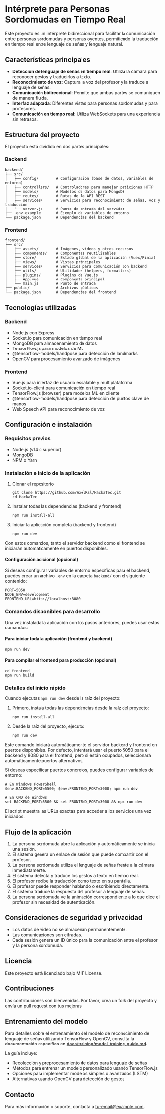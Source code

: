 # Intérprete para Personas Sordomudas en Tiempo Real

Este proyecto es un intérprete bidireccional para facilitar la comunicación entre personas sordomudas y personas oyentes, permitiendo la traducción en tiempo real entre lenguaje de señas y lenguaje natural.

## Características principales

- **Detección de lenguaje de señas en tiempo real**: Utiliza la cámara para reconocer gestos y traducirlos a texto.
- **Reconocimiento de voz**: Captura la voz del profesor y la traduce a lenguaje de señas.
- **Comunicación bidireccional**: Permite que ambas partes se comuniquen de manera fluida.
- **Interfaz adaptada**: Diferentes vistas para personas sordomudas y para profesores.
- **Comunicación en tiempo real**: Utiliza WebSockets para una experiencia sin retrasos.

## Estructura del proyecto

El proyecto está dividido en dos partes principales:

### Backend

```
backend/
├── src/
│   ├── config/        # Configuración (base de datos, variables de entorno)
│   ├── controllers/   # Controladores para manejar peticiones HTTP
│   ├── models/        # Modelos de datos para MongoDB
│   ├── routes/        # Rutas de la API REST
│   ├── services/      # Servicios para reconocimiento de señas, voz y traducción
│   └── server.js      # Punto de entrada del servidor
├── .env.example       # Ejemplo de variables de entorno
└── package.json       # Dependencias del backend
```

### Frontend

```
frontend/
├── src/
│   ├── assets/        # Imágenes, videos y otros recursos
│   ├── components/    # Componentes reutilizables
│   ├── store/         # Estado global de la aplicación (Vuex/Pinia)
│   ├── views/         # Vistas principales
│   ├── services/      # Servicios para comunicación con backend
│   ├── utils/         # Utilidades (helpers, formatters)
│   ├── plugins/       # Plugins de Vue.js
│   ├── App.vue        # Componente principal
│   └── main.js        # Punto de entrada
├── public/            # Archivos públicos
└── package.json       # Dependencias del frontend
```

## Tecnologías utilizadas

### Backend
- Node.js con Express
- Socket.io para comunicación en tiempo real
- MongoDB para almacenamiento de datos
- TensorFlow.js para modelos de ML
- @tensorflow-models/handpose para detección de landmarks
- OpenCV para procesamiento avanzado de imágenes

### Frontend
- Vue.js para interfaz de usuario escalable y multiplataforma
- Socket.io-client para comunicación en tiempo real
- TensorFlow.js (browser) para modelos ML en cliente
- @tensorflow-models/handpose para detección de puntos clave de manos
- Web Speech API para reconocimiento de voz

## Configuración e instalación

### Requisitos previos
- Node.js (v14 o superior)
- MongoDB
- NPM o Yarn

### Instalación e inicio de la aplicación

1. Clonar el repositorio
   ```
   git clone https://github.com/AxelRsl/HackaTec.git
   cd HackaTec
   ```

2. Instalar todas las dependencias (backend y frontend)
   ```
   npm run install-all
   ```

3. Iniciar la aplicación completa (backend y frontend)
   ```
   npm run dev
   ```

Con estos comandos, tanto el servidor backend como el frontend se iniciarán automáticamente en puertos disponibles.

#### Configuración adicional (opcional)

Si deseas configurar variables de entorno específicas para el backend, puedes crear un archivo `.env` en la carpeta `backend/` con el siguiente contenido:
   ```
   PORT=5050
   NODE_ENV=development
   FRONTEND_URL=http://localhost:8080
   ```
### Comandos disponibles para desarrollo

Una vez instalada la aplicación con los pasos anteriores, puedes usar estos comandos:

#### Para iniciar toda la aplicación (frontend y backend)
   ```
   npm run dev
   ```

#### Para compilar el frontend para producción (opcional)
   ```
   cd frontend
   npm run build
   ```

### Detalles del inicio rápido

Cuando ejecutas `npm run dev` desde la raíz del proyecto:

1. Primero, instala todas las dependencias desde la raíz del proyecto:
   ```
   npm run install-all
   ```

2. Desde la raíz del proyecto, ejecuta:
   ```
   npm run dev
   ```
   
Este comando iniciará automáticamente el servidor backend y frontend en puertos disponibles. Por defecto, intentará usar el puerto 5050 para el backend y 8080 para el frontend, pero si están ocupados, seleccionará automáticamente puertos alternativos.

Si deseas especificar puertos concretos, puedes configurar variables de entorno:
   ```
   # En Windows PowerShell
   $env:BACKEND_PORT=5500; $env:FRONTEND_PORT=3000; npm run dev
   
   # En CMD de Windows
   set BACKEND_PORT=5500 && set FRONTEND_PORT=3000 && npm run dev
   ```

El script muestra las URLs exactas para acceder a los servicios una vez iniciados.

## Flujo de la aplicación

1. La persona sordomuda abre la aplicación y automáticamente se inicia una sesión.
2. El sistema genera un enlace de sesión que puede compartir con el profesor.
3. La persona sordomuda utiliza el lenguaje de señas frente a la cámara inmediatamente.
4. El sistema detecta y traduce los gestos a texto en tiempo real.
5. El profesor recibe la traducción como texto en su pantalla.
6. El profesor puede responder hablando o escribiendo directamente.
7. El sistema traduce la respuesta del profesor a lenguaje de señas.
8. La persona sordomuda ve la animación correspondiente a lo que dice el profesor sin necesidad de autenticación.

## Consideraciones de seguridad y privacidad

- Los datos de video no se almacenan permanentemente.
- Las comunicaciones son cifradas.
- Cada sesión genera un ID único para la comunicación entre el profesor y la persona sordomuda.

## Licencia

Este proyecto está licenciado bajo [MIT License](LICENSE).

## Contribuciones

Las contribuciones son bienvenidas. Por favor, crea un fork del proyecto y envía un pull request con tus mejoras.

## Entrenamiento del modelo

Para detalles sobre el entrenamiento del modelo de reconocimiento de lenguaje de señas utilizando TensorFlow y OpenCV, consulta la documentación específica en [docs/training/model-training-guide.md](docs/training/model-training-guide.md).

La guía incluye:

- Recolección y preprocesamiento de datos para lenguaje de señas
- Métodos para entrenar un modelo personalizado usando TensorFlow.js
- Opciones para implementar modelos simples o avanzados (LSTM)
- Alternativas usando OpenCV para detección de gestos

## Contacto

Para más información o soporte, contacta a [tu-email@example.com](mailto:tu-email@example.com).
